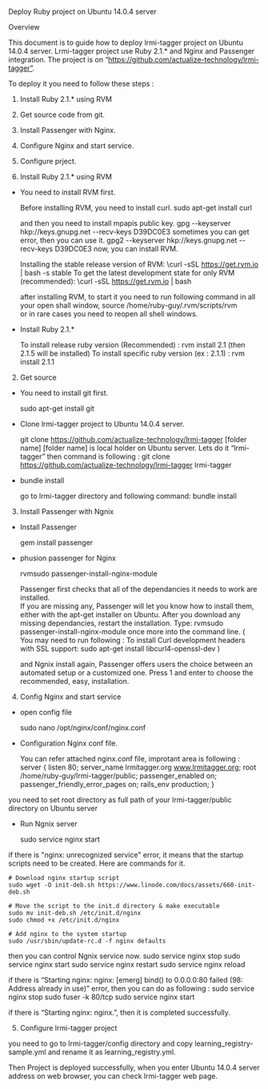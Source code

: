 Deploy Ruby project 
on Ubuntu 14.0.4 server


Overview

This document is to guide how to deploy lrmi-tagger project on Ubuntu 14.0.4 server.
Lrmi-tagger project use Ruby 2.1.* and Nginx and Passenger integration.
The project is on “https://github.com/actualize-technology/lrmi-tagger”.

To deploy it you need to follow these steps :

1. Install Ruby 2.1.* using RVM
2. Get source code from git.
3. Install Passenger with Nginx.
4. Configure Nginx and start service.
5. Configure prject.


1. Install Ruby 2.1.* using RVM

 - You need to install RVM first.

	Before installing RVM, you need to install curl.
		sudo apt-get install curl

	and then you need to install mpapis public key.
		gpg --keyserver hkp://keys.gnupg.net --recv-keys D39DC0E3
	sometimes you can get error, then you can use it.
		gpg2 --keyserver hkp://keys.gnupg.net --recv-keys D39DC0E3
	now, you can install RVM.

	Installing the stable release version of RVM:
		\curl -sSL https://get.rvm.io | bash -s stable
	To get the latest development state for only RVM (recommended):
		\curl -sSL https://get.rvm.io | bash

	after installing RVM, to start it you need to run following command in all your open shall window,
		source /home/ruby-guy/.rvm/scripts/rvm	
	or in rare cases you need to reopen all shell windows.

 - Install Ruby 2.1.*

	To install release ruby version (Recommended) : 
		rvm install 2.1 (then 2.1.5 will be installed)
	To install specific ruby version (ex : 2.1.1) :
		rvm install 2.1.1




2. Get source

 - You need to install git first.

	sudo apt-get install git

 - Clone lrmi-tagger project to Ubuntu 14.0.4 server.

	git clone https://github.com/actualize-technology/lrmi-tagger [folder name]
   [folder name] is local holder on Ubuntu server. Lets do it “lrmi-tagger”
   then command is following :
	git clone https://github.com/actualize-technology/lrmi-tagger lrmi-tagger

 - bundle install

   go to lrmi-tagger directory and following command:
	bundle install


3. Install Passenger with Ngnix

 - Install Passenger

	gem install passenger

 - phusion passenger for Nginx

	rvmsudo passenger-install-nginx-module

   Passenger first checks that all of the dependancies it needs to work are   	installed.    
   If you are missing any, Passenger will let you know how to install them, either 	with the apt-get installer on Ubuntu.
   After you download any missing dependancies, restart the installation. Type: 	rvmsudo  passenger-install-nginx-module once more into the command line.
   (	
	You may need to run following :
   	To install Curl development headers with SSL support:
		sudo apt-get install libcurl4-openssl-dev 
   )

   and Ngnix install again, Passenger offers users the choice between an automated    	setup or a customized one. Press 1 and enter to choose the recommended, easy, 	installation.

4. Config Nginx and start service

 - open config file

	 sudo nano /opt/nginx/conf/nginx.conf

 - Configuration Nginx conf file.


 	You can refer attached nginx.conf file, improtant area is following :
	server {
        listen 80;
        server_name lrmitagger.org www.lrmitagger.org;
	  root /home/ruby-guy/lrmi-tagger/public;
        passenger_enabled on;
        passenger_friendly_error_pages on;
        rails_env production;
    }

  you need to set root directory as full path of your lrmi-tagger/public directory on Ubuntu server

- Run Ngnix server

  	sudo service nginx start 

if there is "nginx: unrecognized service" error, it means that the startup scripts need to be created. Here are commands for it.

	# Download nginx startup script
	sudo wget -O init-deb.sh https://www.linode.com/docs/assets/660-init-deb.sh

	# Move the script to the init.d directory & make executable
	sudo mv init-deb.sh /etc/init.d/nginx
	sudo chmod +x /etc/init.d/nginx

	# Add nginx to the system startup
	sudo /usr/sbin/update-rc.d -f nginx defaults

then you can control Ngnix service now.
	sudo service nginx stop 
	sudo service nginx start 
	sudo service nginx restart
	sudo service nginx reload

if there is “Starting nginx: nginx: [emerg] bind() to 0.0.0.0:80 failed (98: Address already in use)” error, then you can do as following :
	sudo service nginx stop
	sudo fuser -k 80/tcp
	sudo service nginx start

if there is “Starting nginx: nginx.”, then it is completed successfully.


5. Configure lrmi-tagger project

you need to go to lrmi-tagger/config directory and copy learning_registry-sample.yml and rename it as learning_registry.yml.

Then Project is deployed successfully, when you enter Ubuntu 14.0.4 server address on web browser, you can check lrmi-tagger web page.
